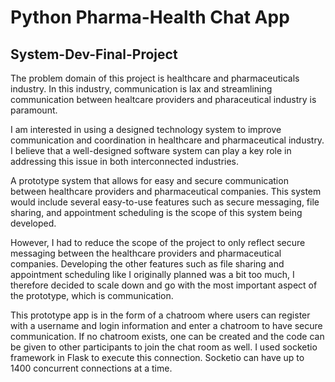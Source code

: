 # Python Pharma-Health Chat App 

## System-Dev-Final-Project
The problem domain of this project is healthcare and pharmaceuticals industry. In this industry, communication is lax and streamlining communication between healtcare providers and pharaceutical industry is paramount.

I am interested in using a designed technology system to improve communication and coordination in healthcare and pharmaceutical industry. I believe that a well-designed software system can play a key role in addressing this issue in both interconnected industries.

A prototype system that allows for easy and secure communication between healthcare providers and pharmaceutical companies. This system would include several easy-to-use features such as secure messaging, file sharing, and appointment scheduling is the scope of this system being developed.

However, I had to reduce the scope of the project to only reflect secure messaging between the healthcare providers and pharmaceutical companies. Developing the other features such as file sharing and appointment scheduling like I originally planned was a bit too much, I therefore decided to scale down and go with the most important aspect of the prototype, which is communication. 

This prototype app is in the form of a chatroom where users can register with a username and login information and enter a chatroom to have secure communication. If no chatroom exists, one can be created and the code can be given to other participants to join the chat room as well. I used socketio framework in Flask to execute this connection. Socketio can have up to 1400 concurrent connections at a time. 

